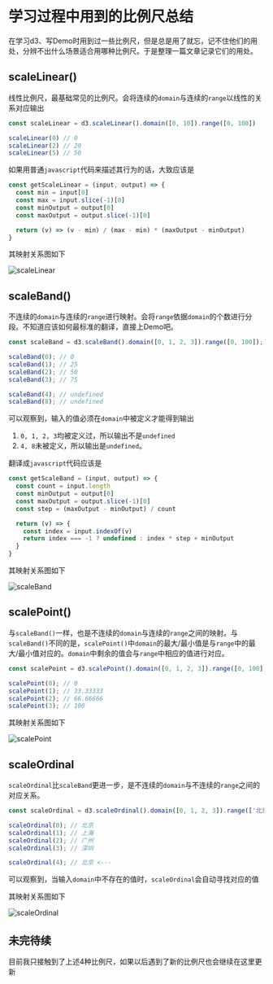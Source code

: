 # 学习过程中用到的比例尺总结

在学习d3、写Demo时用到过一些比例尺，但是总是用了就忘，记不住他们的用处，分辨不出什么场景适合用哪种比例尺。于是整理一篇文章记录它们的用处。

## scaleLinear()

线性比例尺，最基础常见的比例尺。会将连续的`domain`与连续的`range`以线性的关系对应输出

```js
const scaleLinear = d3.scaleLinear().domain([0, 10]).range([0, 100])

scaleLinear(0) // 0
scaleLinear(2) // 20
scaleLinear(5) // 50
```

如果用普通`javascript`代码来描述其行为的话，大致应该是

```js
const getScaleLinear = (input, output) => {
  const min = input[0]
  const max = input.slice(-1)[0]
  const minOutput = output[0]
  const maxOutput = output.slice(-1)[0]

  return (v) => (v - min) / (max - min) * (maxOutput - minOutput)
}
```

其映射关系图如下

![scaleLinear](https://image.hduzplus.xyz/image/1591514256396.png)

## scaleBand()

不连续的`domain`与连续的`range`进行映射。会将`range`依据`domain`的个数进行分段。不知道应该如何最标准的翻译，直接上Demo吧。

```js
const scaleBand = d3.scaleBand().domain([0, 1, 2, 3]).range([0, 100]);

scaleBand(0); // 0
scaleBand(1); // 25
scaleBand(2); // 50
scaleBand(3); // 75

scaleBand(4); // undefined
scaleBand(8); // undefined
```

可以观察到，输入的值必须在`domain`中被定义才能得到输出

1. `0, 1, 2, 3`均被定义过，所以输出不是`undefined`
2. `4, 8`未被定义，所以输出是`undefined`。

翻译成`javascript`代码应该是

```js
const getScaleBand = (input, output) => {
  const count = input.length
  const minOutput = output[0]
  const maxOutput = output.slice(-1)[0]
  const step = (maxOutput - minOutput) / count

  return (v) => {
    const index = input.indexOf(v)
    return index === -1 ? undefined : index * step + minOutput
  }
}
```

其映射关系图如下

![scaleBand](https://image.hduzplus.xyz/image/1591515386283.png)

## scalePoint()

与`scaleBand()`一样，也是不连续的`domain`与连续的`range`之间的映射。与`scaleBand()`不同的是，`scalePoint()`中`domain`的最大/最小值是与`range`中的最大/最小值对应的。`domain`中剩余的值会与`range`中相应的值进行对应。

```js
const scalePoint = d3.scalePoint().domain([0, 1, 2, 3]).range([0, 100]);

scalePoint(0); // 0
scalePoint(1); // 33.33333
scalePoint(2); // 66.66666
scalePoint(3); // 100
```

其映射关系图如下

![scalePoint](https://image.hduzplus.xyz/image/1591516637407.png)

## scaleOrdinal

`scaleOrdinal`比`scaleBand`更进一步，是不连续的`domain`与不连续的`range`之间的对应关系。

```js
const scaleOrdinal = d3.scaleOrdinal().domain([0, 1, 2, 3]).range(['北京', '上海', '广州', '深圳'])

scaleOrdinal(0); // 北京
scaleOrdinal(1); // 上海
scaleOrdinal(2); // 广州
scaleOrdinal(3); // 深圳

scaleOrdinal(4); // 北京 <---
```

可以观察到，当输入`domain`中不存在的值时，`scaleOrdinal`会自动寻找对应的值

其映射关系图如下

![scaleOrdinal](https://image.hduzplus.xyz/image/1591517011685.png)

## 未完待续

目前我只接触到了上述4种比例尺，如果以后遇到了新的比例尺也会继续在这里更新
